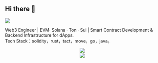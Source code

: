 ## Hi there 👋

<!--
**Luke-Blockchain/Luke-Blockchain** is a ✨ _special_ ✨ repository because its `README.md` (this file) appears on your GitHub profile.

Here are some ideas to get you started:

- 🔭 I’m currently working on ...
- 🌱 I’m currently learning ...
- 👯 I’m looking to collaborate on ...
- 🤔 I’m looking for help with ...
- 💬 Ask me about ...
- 📫 How to reach me: ...
- 😄 Pronouns: ...
- ⚡ Fun fact: ...
-->
<!-- github访问统计-->
<img src="https://komarev.com/ghpvc/?username=LukeDevX&abbreviated=true" />

Web3 Engineer | EVM· Solana · Ton · Sui | Smart Contract Development & Backend Infrastructure for dApps.<br/>
Tech Stack：solidity，rust，tact，move，go，java。

<!-- github 提交
<div align="center"> <img height="137px" src="https://github-readme-stats.vercel.app/api?username=LukeDevX&hide_title=true&hide_border=true&show_icons=trueline_height=21&text_color=000&icon_color=000&bg_color=0,ea6161,ffc64d,fffc4d,52fa5a&theme=graywhite" /> </div>
-->




<!--GitHub 使用语言统计-->
<div align="center"> <img src="https://github-readme-stats-git-main-lukedevxs-projects.vercel.app/api/top-langs/?username=LukeDevX&hide_title=true&hide_border=true&layout=compact&langs_count=6&text_color=000&icon_color=fff&bg_color=0,52fa5a,4dfcff,c64dff&theme=graywhite" /> </div>


<!--GitHub 使用语言统计-->
<div align="center"> <img src="https://github-readme-stats.vercel.app/api/top-langs/?username=LukeDevX&hide_title=true&hide_border=true&layout=compact&langs_count=6&text_color=000&icon_color=fff&bg_color=0,52fa5a,4dfcff,c64dff&theme=graywhite" /> </div>

